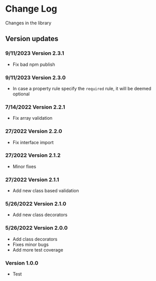 # Change Log

Changes in the library

## Version updates


### 9/11/2023 Version 2.3.1

- Fix bad npm publish

### 9/11/2023 Version 2.3.0

- In case a property rule specify the `required` rule, it will be deemed optional


### 7/14/2022 Version 2.2.1

- Fix array validation

### 27/2022 Version 2.2.0

- Fix interface import

### 27/2022 Version 2.1.2

- Minor fixes

### 27/2022 Version 2.1.1

- Add new class based validation

### 5/26/2022 Version 2.1.0

- Add new class decorators

### 5/26/2022 Version 2.0.0

- Add class decorators
- Fixes minor bugs
- Add more test coverage

### Version 1.0.0

- Test
